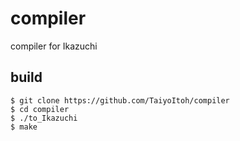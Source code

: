 # compiler
compiler for Ikazuchi



## build
```
$ git clone https://github.com/TaiyoItoh/compiler
$ cd compiler
$ ./to_Ikazuchi
$ make
```
